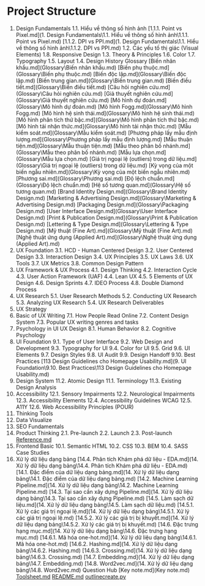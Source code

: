 # Project Structure

1. Design Fundamentals
	1.1. Hiểu về thông số hình ảnh
		[1.1.1. Point vs Pixel.md](1. Design Fundamentals\1.1. Hiểu về thông số hình ảnh\1.1.1. Point vs Pixel.md) 
		[1.1.2. DPI vs PPI.md](1. Design Fundamentals\1.1. Hiểu về thông số hình ảnh\1.1.2. DPI vs PPI.md) 
	1.2. Các yếu tố thị giác (Visual Elements)
	1.8. Responsive Design
	1.3. Theory & Principles
	1.6. Color
	1.7. Typography
	1.5. Layout
	1.4. Design History
Glossary
	[Biến nhân khẩu.md](Glossary\Biến nhân khẩu.md) 
	[Biến phụ thuộc.md](Glossary\Biến phụ thuộc.md) 
	[Biến độc lập.md](Glossary\Biến độc lập.md) 
	[Biến trung gian.md](Glossary\Biến trung gian.md) 
	[Biến điều tiết.md](Glossary\Biến điều tiết.md) 
	[Câu hỏi nghiên cứu.md](Glossary\Câu hỏi nghiên cứu.md) 
	[Giả thuyết nghiên cứu.md](Glossary\Giả thuyết nghiên cứu.md) 
	[Mô hình dự đoán.md](Glossary\Mô hình dự đoán.md) 
	[Mô hình Fogg.md](Glossary\Mô hình Fogg.md) 
	[Mô hình hệ sinh thái.md](Glossary\Mô hình hệ sinh thái.md) 
	[Mô hình phân tích thứ bậc.md](Glossary\Mô hình phân tích thứ bậc.md) 
	[Mô hình tải nhận thức.md](Glossary\Mô hình tải nhận thức.md) 
	[Mẫu kiểm soát.md](Glossary\Mẫu kiểm soát.md) 
	[Phương pháp lấy mẫu định lượng.md](Glossary\Phương pháp lấy mẫu định lượng.md) 
	[Mẫu thuận tiện.md](Glossary\Mẫu thuận tiện.md) 
	[Mẫu theo phân bố nhánh.md](Glossary\Mẫu theo phân bố nhánh.md) 
	[Mẫu lựa chọn.md](Glossary\Mẫu lựa chọn.md) 
	[Giá trị ngoại lệ (outliers) trong dữ liệu.md](Glossary\Giá trị ngoại lệ (outliers) trong dữ liệu.md) 
	[Kỳ vọng của một biến ngẫu nhiên.md](Glossary\Kỳ vọng của một biến ngẫu nhiên.md) 
	[Phương sai.md](Glossary\Phương sai.md) 
	[Độ lệch chuẩn.md](Glossary\Độ lệch chuẩn.md) 
	[Hệ số tương quan.md](Glossary\Hệ số tương quan.md) 
	[Brand Identity Design.md](Glossary\Brand Identity Design.md) 
	[Marketing & Advertising Design.md](Glossary\Marketing & Advertising Design.md) 
	[Packaging Design.md](Glossary\Packaging Design.md) 
	[User Interface Design.md](Glossary\User Interface Design.md) 
	[Print & Publication Design.md](Glossary\Print & Publication Design.md) 
	[Lettering & Type Design.md](Glossary\Lettering & Type Design.md) 
	[Mỹ thuật (Fine Art).md](Glossary\Mỹ thuật (Fine Art).md) 
	[Nghệ thuật ứng dụng (Applied Art).md](Glossary\Nghệ thuật ứng dụng (Applied Art).md) 
3. UX Foundation
	3.1. HCD - Human Centered Design
	3.2. User Centered Design
	3.3. Interaction Design
	3.4. UX Principles
	3.5. UX Laws
	3.6. UX Tools
	3.7. UX Metrics
	3.8. Common Design Pattern
4. UX Framework & UX Process
	4.1. Design Thinking
	4.2. Interaction Cycle
	4.3. User Action Framework (UAF)
	4.4. Lean UX
	4.5. 5 Elements of UX Design
	4.6. Design Sprints
	4.7. IDEO Process
	4.8. Double Diamond Process
5. UX Research
	5.1. User Research Methods
	5.2. Conducting UX Research
	5.3. Analyzing UX Research
	5.4. UX Research Deliverables
6. UX Strategy
7. Basic of UX Writing
	7.1. How People Read Online
	7.2. Content Design System
	7.3. Popular UX writing genres and tasks
8. Psychology in UI UX Design
	8.1. Human Behavior
	8.2. Cognitive Psychology
9. UI Foundation
	9.1. Type of User Interface
	9.2. Web Design and Development
	9.3. Typography for UI
	9.4. Color for UI
	9.5. Grid
	9.6. UI Elements
	9.7. Design Styles
	9.8. UI Audit
	9.9. Design Handoff
	9.10. Best Practices
		[113 Design Guidelines cho Homepage Usability.md](9. UI Foundation\9.10. Best Practices\113 Design Guidelines cho Homepage Usability.md) 
11. Design System
	11.2. Atomic Design
	11.1. Terminology
	11.3. Existing Design Analysis
12. Accessibility
	12.1. Sensory Impairments
	12.2. Neurological Impairments
	12.3. Accessibility Elements
	12.4. Accessibility Guidelines WCAG
	12.5. A11Y
	12.6. Web Accessibility Principles (POUR)
16. Thinking Tools
15. Data Visualize
13. SEO Fundamentals
2. Product Thinking
	2.1. Pre-launch
	2.2. Launch
	2.3. Post-launch
[Reference.md](Reference.md) 
10. Frontend Basic
	10.1. Semantic HTML
	10.2. CSS
	10.3. BEM
	10.4. SASS
Case Studies
14. Xử lý dữ liệu dạng bảng
	[14.4. Phân tích Khám phá dữ liệu - EDA.md](14. Xử lý dữ liệu dạng bảng\14.4. Phân tích Khám phá dữ liệu - EDA.md) 
	[14.1. Đặc điểm của dữ liệu dạng bảng.md](14. Xử lý dữ liệu dạng bảng\14.1. Đặc điểm của dữ liệu dạng bảng.md) 
	[14.2. Machine Learning Pipeline.md](14. Xử lý dữ liệu dạng bảng\14.2. Machine Learning Pipeline.md) 
	[14.3. Tại sao cần xây dựng Pipeline.md](14. Xử lý dữ liệu dạng bảng\14.3. Tại sao cần xây dựng Pipeline.md) 
	[14.5. Làm sạch dữ liệu.md](14. Xử lý dữ liệu dạng bảng\14.5. Làm sạch dữ liệu.md) 
	[14.5.1. Xử lý các giá trị ngoại lệ.md](14. Xử lý dữ liệu dạng bảng\14.5.1. Xử lý các giá trị ngoại lệ.md) 
	[14.5.2. Xử lý các giá trị bị khuyết.md](14. Xử lý dữ liệu dạng bảng\14.5.2. Xử lý các giá trị bị khuyết.md) 
	[14.6. Đặc trưng hạng mục.md](14. Xử lý dữ liệu dạng bảng\14.6. Đặc trưng hạng mục.md) 
	[14.6.1. Mã hóa one-hot.md](14. Xử lý dữ liệu dạng bảng\14.6.1. Mã hóa one-hot.md) 
	[14.6.2. Hashing.md](14. Xử lý dữ liệu dạng bảng\14.6.2. Hashing.md) 
	[14.6.3. Crossing.md](14. Xử lý dữ liệu dạng bảng\14.6.3. Crossing.md) 
	[14.7. Embedding.md](14. Xử lý dữ liệu dạng bảng\14.7. Embedding.md) 
	[14.8. Word2vec.md](14. Xử lý dữ liệu dạng bảng\14.8. Word2vec.md) 
Question Hub
[Key note.md](Key note.md) 
[Toolsheet.md](Toolsheet.md) 
[README.md](README.md) 
[outlinecreate.py](outlinecreate.py) 
